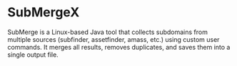 # SubMergeX
SubMerge is a Linux-based Java tool that collects subdomains from multiple sources (subfinder, assetfinder, amass, etc.) using custom user commands. It merges all results, removes duplicates, and saves them into a single output file.
